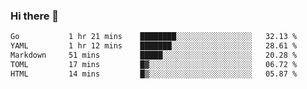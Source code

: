 ### Hi there 👋

<!--
**urzz/urzz** is a ✨ _special_ ✨ repository because its `README.md` (this file) appears on your GitHub profile.

Here are some ideas to get you started:

- 🔭 I’m currently working on ...
- 🌱 I’m currently learning ...
- 👯 I’m looking to collaborate on ...
- 🤔 I’m looking for help with ...
- 💬 Ask me about ...
- 📫 How to reach me: ...
- 😄 Pronouns: ...
- ⚡ Fun fact: ...
-->

<!--START_SECTION:waka-->

```txt
Go           1 hr 21 mins    ████████░░░░░░░░░░░░░░░░░   32.13 %
YAML         1 hr 12 mins    ███████░░░░░░░░░░░░░░░░░░   28.61 %
Markdown     51 mins         █████░░░░░░░░░░░░░░░░░░░░   20.28 %
TOML         17 mins         █▓░░░░░░░░░░░░░░░░░░░░░░░   06.72 %
HTML         14 mins         █▒░░░░░░░░░░░░░░░░░░░░░░░   05.87 %
```

<!--END_SECTION:waka-->
